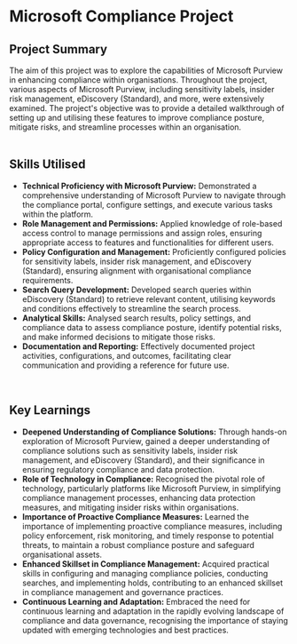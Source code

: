 # Microsoft Compliance Project

<h2>Project Summary</h2>
The aim of this project was to explore the capabilities of Microsoft Purview in enhancing compliance within organisations. 
Throughout the project, various aspects of Microsoft Purview, including sensitivity labels, insider risk management, eDiscovery (Standard), and more, were extensively examined. 
The project's objective was to provide a detailed walkthrough of setting up and utilising these features to improve compliance posture, mitigate risks, and streamline processes within an organisation.
<br/>
<br/>

<h2>Skills Utilised</h2>

- <b>Technical Proficiency with Microsoft Purview:</b> Demonstrated a comprehensive understanding of Microsoft Purview to navigate through the compliance portal, configure settings, and execute various tasks within the platform.
- <b>Role Management and Permissions:</b> Applied knowledge of role-based access control to manage permissions and assign roles, ensuring appropriate access to features and functionalities for different users.
- <b>Policy Configuration and Management:</b> Proficiently configured policies for sensitivity labels, insider risk management, and eDiscovery (Standard), ensuring alignment with organisational compliance requirements.
- <b>Search Query Development:</b> Developed search queries within eDiscovery (Standard) to retrieve relevant content, utilising keywords and conditions effectively to streamline the search process.
- <b>Analytical Skills:</b> Analysed search results, policy settings, and compliance data to assess compliance posture, identify potential risks, and make informed decisions to mitigate those risks.
- <b>Documentation and Reporting:</b> Effectively documented project activities, configurations, and outcomes, facilitating clear communication and providing a reference for future use.
<br/>
 
<h2>Key Learnings</h2>

- <b>Deepened Understanding of Compliance Solutions:</b>  Through hands-on exploration of Microsoft Purview, gained a deeper understanding of compliance solutions such as sensitivity labels, insider risk management, and eDiscovery (Standard), and their significance in ensuring regulatory compliance and data protection.
- <b>Role of Technology in Compliance:</b>  Recognised the pivotal role of technology, particularly platforms like Microsoft Purview, in simplifying compliance management processes, enhancing data protection measures, and mitigating insider risks within organisations.
- <b>Importance of Proactive Compliance Measures:</b> Learned the importance of implementing proactive compliance measures, including policy enforcement, risk monitoring, and timely response to potential threats, to maintain a robust compliance posture and safeguard organisational assets.
- <b>Enhanced Skillset in Compliance Management:</b> Acquired practical skills in configuring and managing compliance policies, conducting searches, and implementing holds, contributing to an enhanced skillset in compliance management and governance practices.
- <b>Continuous Learning and Adaptation:</b> Embraced the need for continuous learning and adaptation in the rapidly evolving landscape of compliance and data governance, recognising the importance of staying updated with emerging technologies and best practices.
<br/>
<br/>




